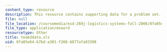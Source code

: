 ```yaml
---
content_type: resource
description: This resource contains supporting data for a problem set.
file: null
file_location: /coursemedia/esd-260j-logistics-systems-fall-2006/8fa05e64b7bda301f2606877afa83398_team3data.xls
file_type: application/msword
resourcetype: Other
title: team3data.xls
uid: 8fa05e64-b7bd-a301-f260-6877afa83398
---
```

